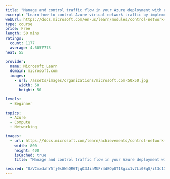 ```yaml
---
title: "Manage and control traffic flow in your Azure deployment with routes"
excerpt: "Learn how to control Azure virtual network traffic by implementing custom routes."
webUrl: https://docs.microsoft.com/en-us/learn/modules/control-network-traffic-flow-with-routes/
type: course
price: Free
length: 50 mins
ratings:
  count: 1177
  average: 4.6057773
heat: 55

provider:
  name: Microsoft Learn
  domain: microsoft.com
  images:
    - url: /assets/images/organizations/microsoft.com-50x50.jpg
      width: 50
      height: 50

levels:
  - Beginner

topics:
  - Azure
  - Compute
  - Networking

images:
  - url: https://docs.microsoft.com/learn/achievements/control-network-traffic-flow-with-routes-social.png
    width: 800
    height: 400
    isCached: true
    title: "Manage and control traffic flow in your Azure deployment with routes"

secured: "0zVCmxdahY5fj0sGWaQR6TjqO3JiaMUFr4dEQpUT1Sgix1v7Li0EqS/it3c1XYdPbWTlDcpLXss4R2R9p3gGm3B0c1FTKkA/hxx9z3skLY3i6lSIu49Hk+Qqiss4ZSGcR1OX/I16VRQsjo/d3tqVifddhFRKoA6BSDKlrOLBog/C4+bB0TAL0FlZ4HJo1y1RUv2f3TQdODhOCsrgIGFlJ8KM5cd+67xG1QaNT1K0EEqXUN/6GtTiuONk8NLU8af9EjEu5E2hFhUGIBysvjYvFlLi8Pq1OM1+t//C7bStoJyn6Ez9eaLjUuFpVrwnZpe0j3RGYsNhXIVRmzviKUtoJm0RQd+K8GDQ5Bq+XJHuK5gHer+UQ+km1fRzl2ReJ4xXdXJv3tlCDUKZlQVQtV3vMQ==;tilim0JAuu7pWfQEKnROzw=="
---
```


